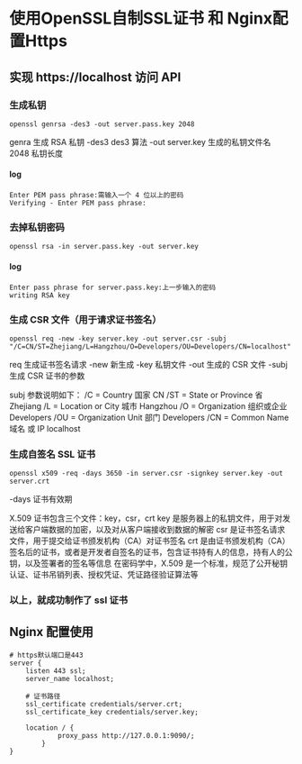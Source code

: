 # 使用OpenSSL自制SSL证书 和 Nginx配置Https

## 实现 https://localhost 访问 API

### 生成私钥

```
openssl genrsa -des3 -out server.pass.key 2048
```

genra 生成 RSA 私钥
-des3 des3 算法
-out server.key 生成的私钥文件名
2048 私钥长度

#### log

```
Enter PEM pass phrase:需输入一个 4 位以上的密码
Verifying - Enter PEM pass phrase:
```

### 去掉私钥密码

```
openssl rsa -in server.pass.key -out server.key
```

#### log

```
Enter pass phrase for server.pass.key:上一步输入的密码
writing RSA key
```

### 生成 CSR 文件（用于请求证书签名）

```
openssl req -new -key server.key -out server.csr -subj "/C=CN/ST=Zhejiang/L=Hangzhou/O=Developers/OU=Developers/CN=localhost"
```

req 生成证书签名请求
-new 新生成
-key 私钥文件
-out 生成的 CSR 文件 
-subj 生成 CSR 证书的参数

subj 参数说明如下：
/C = Country 国家 CN
/ST = State or Province 省 Zhejiang
/L = Location or City 城市 Hangzhou
/O = Organization 组织或企业 Developers
/OU = Organization Unit 部门 Developers
/CN = Common Name 域名 或 IP localhost

### 生成自签名 SSL 证书

```
openssl x509 -req -days 3650 -in server.csr -signkey server.key -out server.crt
```

-days 证书有效期

X.509 证书包含三个文件：key，csr，crt
key 是服务器上的私钥文件，用于对发送给客户端数据的加密，以及对从客户端接收到数据的解密
csr 是证书签名请求文件，用于提交给证书颁发机构（CA）对证书签名
crt 是由证书颁发机构（CA）签名后的证书，或者是开发者自签名的证书，包含证书持有人的信息，持有人的公钥，以及签署者的签名等信息
在密码学中，X.509 是一个标准，规范了公开秘钥认证、证书吊销列表、授权凭证、凭证路径验证算法等

### 以上，就成功制作了 ssl 证书

## Nginx 配置使用

```
# https默认端口是443
server {
    listen 443 ssl;
    server_name localhost;

    # 证书路径
    ssl_certificate credentials/server.crt;
    ssl_certificate_key credentials/server.key;

    location / {
            proxy_pass http://127.0.0.1:9090/;
        }
}
```
